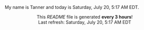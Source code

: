My name is Tanner and today is Saturday, July 20, 5:17 AM EDT.

<p align="center">This <i>README</i> file is generated <b>every 3 hours</b>!</br>Last refresh: Saturday, July 20, 5:17 AM EDT<br /></p>
